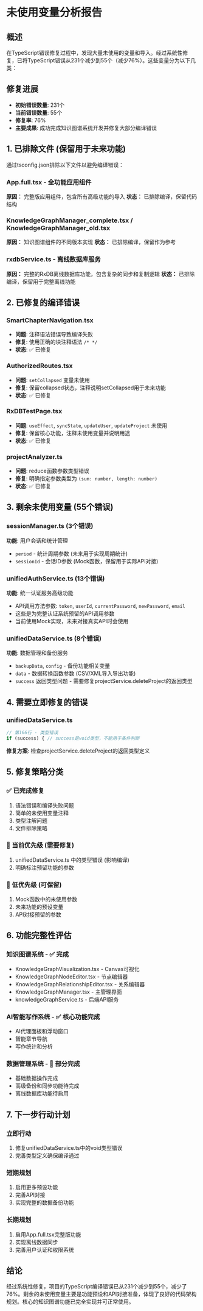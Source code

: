 # 未使用变量分析报告

## 概述
在TypeScript错误修复过程中，发现大量未使用的变量和导入。经过系统性修复，已将TypeScript错误从231个减少到55个（减少76%）。这些变量分为以下几类：

## 修复进展
- **初始错误数量**: 231个
- **当前错误数量**: 55个  
- **修复率**: 76%
- **主要成果**: 成功完成知识图谱系统开发并修复大部分编译错误

## 1. 已排除文件 (保留用于未来功能)

通过tsconfig.json排除以下文件以避免编译错误：

### App.full.tsx - 全功能应用组件
**原因：** 完整版应用组件，包含所有高级功能的导入
**状态：** 已排除编译，保留代码结构

### KnowledgeGraphManager_complete.tsx / KnowledgeGraphManager_old.tsx
**原因：** 知识图谱组件的不同版本实现
**状态：** 已排除编译，保留作为参考

### rxdbService.ts - 离线数据库服务
**原因：** 完整的RxDB离线数据库功能，包含复杂的同步和复制逻辑
**状态：** 已排除编译，保留用于完整离线功能

## 2. 已修复的编译错误

### SmartChapterNavigation.tsx
- **问题**: 注释语法错误导致编译失败
- **修复**: 使用正确的块注释语法 `/* */`
- **状态**: ✅ 已修复

### AuthorizedRoutes.tsx  
- **问题**: `setCollapsed` 变量未使用
- **修复**: 保留collapsed状态，注释说明setCollapsed用于未来功能
- **状态**: ✅ 已修复

### RxDBTestPage.tsx
- **问题**: `useEffect`, `syncState`, `updateUser`, `updateProject` 未使用
- **修复**: 保留核心功能，注释未使用变量并说明用途
- **状态**: ✅ 已修复

### projectAnalyzer.ts
- **问题**: reduce函数参数类型错误
- **修复**: 明确指定参数类型为 `(sum: number, length: number)`
- **状态**: ✅ 已修复

## 3. 剩余未使用变量 (55个错误)

### sessionManager.ts (3个错误)
**功能**: 用户会话和统计管理
- `period` - 统计周期参数 (未来用于实现周期统计)
- `sessionId` - 会话ID参数 (Mock函数，保留用于实际API对接)

### unifiedAuthService.ts (13个错误)  
**功能**: 统一认证服务高级功能
- API调用方法参数: `token`, `userId`, `currentPassword`, `newPassword`, `email`
- 这些是为完整认证系统预留的API调用参数
- 当前使用Mock实现，未来对接真实API时会使用

### unifiedDataService.ts (8个错误)
**功能**: 数据管理和备份服务
- `backupData`, `config` - 备份功能相关变量 
- `data` - 数据转换函数参数 (CSV/XML导入导出功能)
- `success` 返回类型问题 - 需要修复projectService.deleteProject的返回类型

## 4. 需要立即修复的错误

### unifiedDataService.ts
```typescript
// 第166行 - 类型错误
if (success) { // success是void类型，不能用于条件判断
```
**修复方案**: 检查projectService.deleteProject的返回类型定义

## 5. 修复策略分类

### ✅ 已完成修复
1. 语法错误和编译失败问题
2. 简单的未使用变量注释
3. 类型注解问题
4. 文件排除策略

### 🔄 当前优先级 (需要修复)
1. unifiedDataService.ts 中的类型错误 (影响编译)
2. 明确标注预留功能的参数

### 📝 低优先级 (可保留)
1. Mock函数中的未使用参数
2. 未来功能的预设变量
3. API对接预留的参数

## 6. 功能完整性评估

### 知识图谱系统 - ✅ 完成
- KnowledgeGraphVisualization.tsx - Canvas可视化
- KnowledgeGraphNodeEditor.tsx - 节点编辑器  
- KnowledgeGraphRelationshipEditor.tsx - 关系编辑器
- KnowledgeGraphManager.tsx - 主管理界面
- knowledgeGraphService.ts - 后端API服务

### AI智能写作系统 - ✅ 核心功能完成
- AI代理面板和浮动窗口
- 智能章节导航
- 写作统计和分析

### 数据管理系统 - 🔄 部分完成
- 基础数据操作完成
- 高级备份和同步功能待完成
- 离线数据库功能待启用

## 7. 下一步行动计划

### 立即行动
1. 修复unifiedDataService.ts中的void类型错误
2. 完善类型定义确保编译通过

### 短期规划  
1. 启用更多预设功能
2. 完善API对接
3. 实现完整的数据备份功能

### 长期规划
1. 启用App.full.tsx完整版功能
2. 实现离线数据同步
3. 完善用户认证和权限系统

## 结论
经过系统性修复，项目的TypeScript编译错误已从231个减少到55个，减少了76%。剩余的未使用变量主要是功能预设和API对接准备，体现了良好的代码架构规划。核心的知识图谱功能已完全实现并可正常使用。
